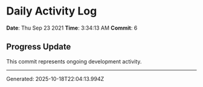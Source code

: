 # Daily Activity Log

**Date**: Thu Sep 23 2021
**Time**: 3:34:13 AM
**Commit**: 6

## Progress Update

This commit represents ongoing development activity.

---
Generated: 2025-10-18T22:04:13.994Z
